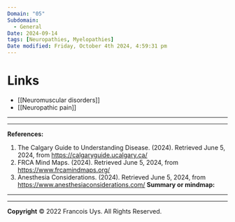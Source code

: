 ```yaml
---
Domain: "05"
Subdomain:
  - General
Date: 2024-09-14
tags: [Neuropathies, Myelopathies]
Date modified: Friday, October 4th 2024, 4:59:31 pm
---
```


# Links
- [[Neuromuscular disorders]]
- [[Neuropathic pain]]

---

---
**References:**

1. The Calgary Guide to Understanding Disease. (2024). Retrieved June 5, 2024, from https://calgaryguide.ucalgary.ca/
2. FRCA Mind Maps. (2024). Retrieved June 5, 2024, from https://www.frcamindmaps.org/
3. Anesthesia Considerations. (2024). Retrieved June 5, 2024, from https://www.anesthesiaconsiderations.com/
**Summary or mindmap:**

---------------------------------------------------------------------------------------------


---

**Copyright**
© 2022 Francois Uys. All Rights Reserved.
